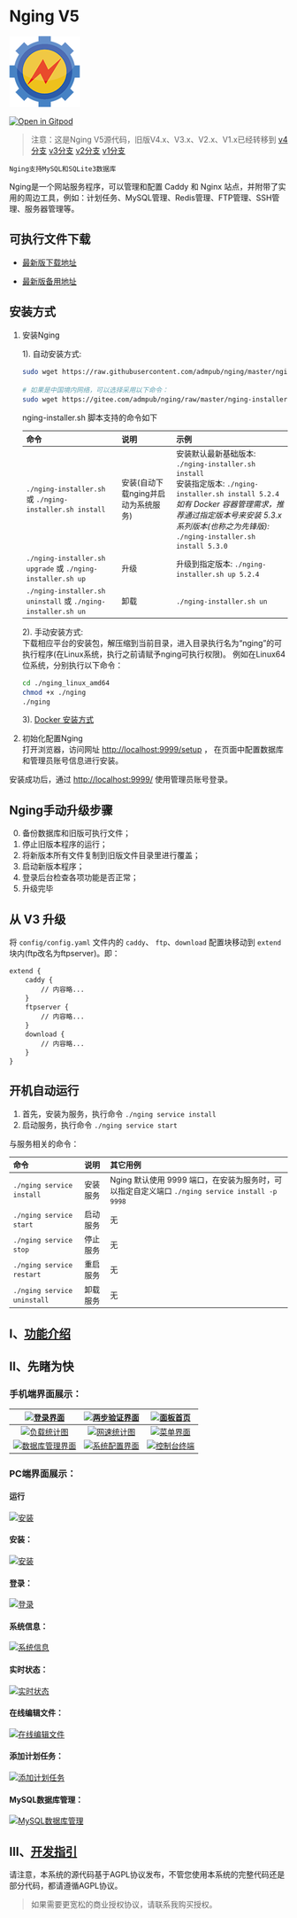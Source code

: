 # Nging V5

![Nging's logo](https://github.com/admpub/nging/blob/master/public/assets/backend/images/nging-gear.png?raw=true)

[![Open in Gitpod](https://gitpod.io/button/open-in-gitpod.svg)](https://gitpod.io/#https://github.com/admpub/nging)

> 注意：这是Nging V5源代码，旧版V4.x、V3.x、V2.x、V1.x已经转移到 [v4分支](https://github.com/admpub/nging/tree/v4) [v3分支](https://github.com/admpub/nging/tree/v3) [v2分支](https://github.com/admpub/nging/tree/v2) [v1分支](https://github.com/admpub/nging/tree/v1)

    Nging支持MySQL和SQLite3数据库

Nging是一个网站服务程序，可以管理和配置 Caddy 和 Nginx 站点，并附带了实用的周边工具，例如：计划任务、MySQL管理、Redis管理、FTP管理、SSH管理、服务器管理等。


## 可执行文件下载

* [最新版下载地址](http://dl.webx.top/nging/latest/)

* [最新版备用地址](http://dl2.webx.top/nging/latest/)

## 安装方式

1. 安装Nging

    1). 自动安装方式:

    ```sh
    sudo wget https://raw.githubusercontent.com/admpub/nging/master/nging-installer.sh -O ./nging-installer.sh && sudo chmod +x ./nging-installer.sh && sudo ./nging-installer.sh

    # 如果是中国境内网络，可以选择采用以下命令：
    sudo wget https://gitee.com/admpub/nging/raw/master/nging-installer.sh -O ./nging-installer.sh && sudo chmod +x ./nging-installer.sh && sudo ./nging-installer.sh
    ```

    nging-installer.sh 脚本支持的命令如下

    命令 | 说明 | 示例
    :--- | :--- | :---
    `./nging-installer.sh` 或 `./nging-installer.sh install` | 安装(自动下载nging并启动为系统服务) | 安装默认最新基础版本: `./nging-installer.sh install` <br />安装指定版本: `./nging-installer.sh install 5.2.4` <br /><em>如有 Docker 容器管理需求，推荐通过指定版本号来安装 5.3.x 系列版本(也称之为先锋版):</em><br /> `./nging-installer.sh install 5.3.0`
    `./nging-installer.sh upgrade` 或 `./nging-installer.sh up` | 升级 | 升级到指定版本: `./nging-installer.sh up 5.2.4`
    `./nging-installer.sh uninstall` 或 `./nging-installer.sh un` | 卸载 | `./nging-installer.sh un`

    2). 手动安装方式:  
    下载相应平台的安装包，解压缩到当前目录，进入目录执行名为“nging”的可执行程序(在Linux系统，执行之前请赋予nging可执行权限)。 例如在Linux64位系统，分别执行以下命令：

    ```sh
    cd ./nging_linux_amd64
    chmod +x ./nging
    ./nging
    ```

    3). [Docker 安装方式](./README_docker.md)

2. 初始化配置Nging  
    打开浏览器，访问网址 <http://localhost:9999/setup> ，
    在页面中配置数据库和管理员账号信息进行安装。
<!-- 
    从 v5.2.5 和 v5.3.1 开始支持如下两种方式  

    * 1). 通过网页安装界面配置:  
    
        打开浏览器，访问网址 <http://localhost:9999/setup> ，
    在页面中配置数据库和管理员账号信息进行安装。

    * 2). 通过命令来配置:  
        * 安装到 MySQL 数据库的方式  
            ```sh
            ./nging init --user=<数据库用户名> --password=<数据库密码> --host=<MySQL服务器主机地址> --database=<MySQL数据库名> --adminUser=<管理员用户名> --adminPass=<管理员密码,不少于8位> --adminEmail=<管理员E-mail>
            ```
            例如:  
            ```sh
            ./nging init --user=root --password="root" --host="127.0.0.1:3306" --database=nging --adminUser=admin --adminPass="admin123" --adminEmail="admin@coscms.com"
            ```
        * 安装到 SQLite 数据库的方式  
            ```sh
            ./nging init --type=sqlite --database=<数据库文件路径> --adminUser=<管理员用户名> --adminPass=<管理员密码,不少于8位> --adminEmail=<管理员E-mail>
            ```
            例如:  
            ```sh
            ./nging init --type=sqlite --database="config/nging.db" --adminUser=admin --adminPass="admin123" --adminEmail="admin@coscms.com"
            ```
 -->
安装成功后，通过 <http://localhost:9999/> 使用管理员账号登录。

## Nging手动升级步骤

0. 备份数据库和旧版可执行文件；
1. 停止旧版本程序的运行；
2. 将新版本所有文件复制到旧版文件目录里进行覆盖；
3. 启动新版本程序；
4. 登录后台检查各项功能是否正常；
5. 升级完毕

## 从 V3 升级
将 `config/config.yaml` 文件内的 `caddy`、 `ftp`、`download` 配置块移动到 `extend` 块内(ftp改名为ftpserver)。即：
```
extend {
    caddy {
        // 内容略...
    }
    ftpserver {
        // 内容略...
    }
    download {
        // 内容略...
    }
}
```

## 开机自动运行

1. 首先，安装为服务，执行命令 `./nging service install`
2. 启动服务，执行命令 `./nging service start`

与服务相关的命令：

命令 | 说明 | 其它用例
:--- | :--- | :---
`./nging service install` | 安装服务 | Nging 默认使用 9999 端口，在安装为服务时，可以指定自定义端口 `./nging service install -p 9998`
`./nging service start` | 启动服务 | 无
`./nging service stop` | 停止服务 | 无
`./nging service restart` | 重启服务 | 无
`./nging service uninstall` | 卸载服务 | 无

## Ⅰ、[功能介绍](doc/feature.md)

## Ⅱ、先睹为快

### 手机端界面展示：

|[![登录界面](https://gitee.com/admpub/nging/raw/master/preview/mobile/login.png?raw=true)](https://gitee.com/admpub/nging/raw/master/preview/mobile/login.png)|[![两步验证界面](https://gitee.com/admpub/nging/raw/master/preview/mobile/u2f.png?raw=true)](https://gitee.com/admpub/nging/raw/master/mobile/u2f.png)|[![面板首页](https://gitee.com/admpub/nging/raw/master/preview/mobile/index.png?raw=true)](https://gitee.com/admpub/nging/raw/master/preview/mobile/index.png)|
|:--:|:--:|:--:|
|[![负载统计图](https://gitee.com/admpub/nging/raw/master/preview/mobile/chart_cpu.png?raw=true)](https://gitee.com/admpub/nging/raw/master/preview/mobile/chart_cpu.png)|[![网速统计图](https://gitee.com/admpub/nging/raw/master/preview/mobile/chart_net.png?raw=true)](https://gitee.com/admpub/nging/raw/master/preview/mobile/chart_net.png)|[![菜单界面](https://gitee.com/admpub/nging/raw/master/preview/mobile/menu.png?raw=true)](https://gitee.com/admpub/nging/raw/master/preview/mobile/menu.png)|
|[![数据库管理界面](https://gitee.com/admpub/nging/raw/master/preview/mobile/database.png?raw=true)](https://gitee.com/admpub/nging/raw/master/preview/mobile/database.png)|[![系统配置界面](https://gitee.com/admpub/nging/raw/master/preview/mobile/config.png?raw=true)](https://gitee.com/admpub/nging/raw/master/preview/mobile/config.png)|[![控制台终端](https://gitee.com/admpub/nging/raw/master/preview/mobile/term.png?raw=true)](https://gitee.com/admpub/nging/raw/master/preview/mobile/term.png)|

### PC端界面展示：

#### 运行

[![安装](https://gitee.com/admpub/nging/raw/master/preview/preview_cli.png?raw=true)](https://gitee.com/admpub/nging/raw/master/preview/preview_cli.png)

#### 安装：

[![安装](https://gitee.com/admpub/nging/raw/master/preview/preview_install.png?raw=true)](https://gitee.com/admpub/nging/raw/master/preview/preview_install.png)

#### 登录：

[![登录](https://gitee.com/admpub/nging/raw/master/preview/preview_login.png?raw=true)](https://gitee.com/admpub/nging/raw/master/preview/preview_login.png)

#### 系统信息：

[![系统信息](https://gitee.com/admpub/nging/raw/master/preview/preview_sysinfo.png?raw=true)](https://gitee.com/admpub/nging/raw/master/preview/preview_sysinfo.png)

#### 实时状态：

[![实时状态](https://user-images.githubusercontent.com/512718/59155431-376ebe00-8abc-11e9-8d29-cee91978e574.png)](https://user-images.githubusercontent.com/512718/59155431-376ebe00-8abc-11e9-8d29-cee91978e574.png)


#### 在线编辑文件：

[![在线编辑文件](https://gitee.com/admpub/nging/raw/master/preview/preview_editfile.png?raw=true)](https://gitee.com/admpub/nging/raw/master/preview/preview_editfile.png)

#### 添加计划任务：

[![添加计划任务](https://gitee.com/admpub/nging/raw/master/preview/preview_task.png?raw=true)](https://gitee.com/admpub/nging/raw/master/preview/preview_task.png)

#### MySQL数据库管理：

[![MySQL数据库管理](https://gitee.com/admpub/nging/raw/master/preview/preview_listtable.png?raw=true)](https://gitee.com/admpub/nging/raw/master/preview/preview_listtable.png)


## Ⅲ、[开发指引](doc/developer.md)


请注意，本系统的源代码基于AGPL协议发布，不管您使用本系统的完整代码还是部分代码，都请遵循AGPL协议。  
> 如果需要更宽松的商业授权协议，请联系我购买授权。
